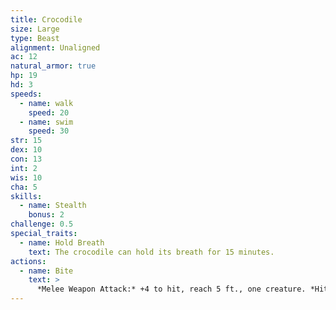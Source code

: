 ```yaml
---
title: Crocodile
size: Large
type: Beast
alignment: Unaligned
ac: 12
natural_armor: true
hp: 19
hd: 3
speeds:
  - name: walk
    speed: 20
  - name: swim
    speed: 30
str: 15
dex: 10
con: 13
int: 2
wis: 10
cha: 5
skills:
  - name: Stealth
    bonus: 2
challenge: 0.5
special_traits:
  - name: Hold Breath
    text: The crocodile can hold its breath for 15 minutes.
actions:
  - name: Bite
    text: >
      *Melee Weapon Attack:* +4 to hit, reach 5 ft., one creature. *Hit:* 7 (1d10 + 2) piercing damage, and the target is grappled (escape DC 12). Until this grapple ends, the target is restrained, and the crocodile can't bite another target.
---
```


